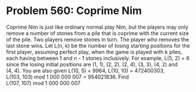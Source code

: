 # Problem 560: Coprime Nim
Coprime Nim is just like ordinary normal play Nim, but the players may
only remove a number of stones from a pile that is coprime with the
current size of the pile. Two players remove stones in turn. The player
who removes the last stone wins. Let L(n, k) be the number of losing
starting positions for the first player, assuming perfect play, when the
game is played with k piles, each having between 1 and n - 1 stones
inclusively. For example, L(5, 2) = 6 since the losing initial positions
are (1, 1), (2, 2), (2, 4), (3, 3), (4, 2) and (4, 4). You are also
given L(10, 5) = 9964, L(10, 10) = 472400303,
L(103, 103) mod 1 000 000 007 = 954021836. Find
L(107, 107) mod 1 000 000 007
